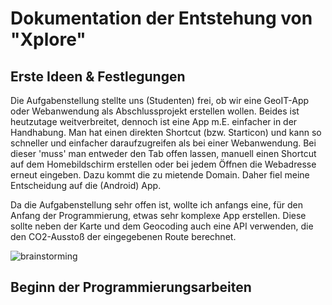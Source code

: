 # Dokumentation der Entstehung von "Xplore"

## Erste Ideen & Festlegungen
Die Aufgabenstellung stellte uns (Studenten) frei, ob wir eine GeoIT-App oder Webanwendung als Abschlussprojekt erstellen wollen. Beides ist heutzutage weitverbreitet, dennoch ist eine App m.E. einfacher in der Handhabung. Man hat einen direkten Shortcut (bzw. Starticon) und kann so schneller und einfacher daraufzugreifen als bei einer Webanwendung. Bei dieser 'muss' man entweder den Tab offen lassen, manuell einen Shortcut auf dem Homebildschirm erstellen oder bei jedem Öffnen die Webadresse erneut eingeben. Dazu kommt die zu mietende Domain. Daher fiel meine Entscheidung auf die (Android) App.

Da die Aufgabenstellung sehr offen ist, wollte ich anfangs eine, für den Anfang der Programmierung, etwas sehr komplexe App erstellen. Diese sollte neben der Karte und dem Geocoding auch eine API verwenden, die den CO2-Ausstoß der eingegebenen Route berechnet.

![brainstorming](https://github.com/s92854/xplore/assets/134683810/8773e9d8-3834-4933-b796-17acb50c68ba)

## Beginn der Programmierungsarbeiten
